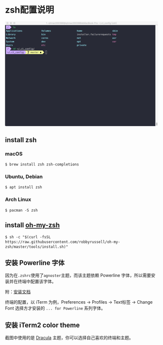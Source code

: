 # zsh配置说明

![screenshot](https://github.com/kitian616/config/blob/master/zsh/screenshot.png?raw=true)

## install zsh

### macOS

```
$ brew install zsh zsh-completions
```

### Ubuntu, Debian

```
$ apt install zsh
```

### Arch Linux

```
$ pacman -S zsh
```

## install [oh-my-zsh](https://github.com/robbyrussell/oh-my-zsh)

```
$ sh -c "$(curl -fsSL https://raw.githubusercontent.com/robbyrussell/oh-my-zsh/master/tools/install.sh)"
```

## 安装 Powerline 字体

因为在`.zshrc`使用了`agnoster`主题，而该主题依赖 Powerline 字体，所以需要安装并在终端中配置该字体。

附：[安装文档](https://github.com/powerline/fonts)

终端的配置，以 iTerm 为例，Preferences -> Profiles -> Text标签 -> Change Font 选择方才安装的 `... for Powerline` 系列字体。

## 安装 iTerm2 color theme

截图中使用的是 [Dracula](https://draculatheme.com/) 主题，你可以选择自己喜欢的终端和主题。
